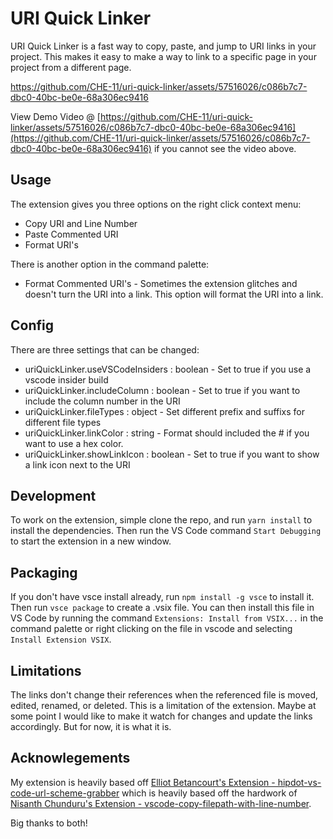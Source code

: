 # URI Quick Linker
URI Quick Linker is a fast way to copy, paste, and jump to URI links in your project. This makes it easy to make a way to link to a specific page in your project from a different page.

https://github.com/CHE-11/uri-quick-linker/assets/57516026/c086b7c7-dbc0-40bc-be0e-68a306ec9416

View Demo Video @ [https://github.com/CHE-11/uri-quick-linker/assets/57516026/c086b7c7-dbc0-40bc-be0e-68a306ec9416](https://github.com/CHE-11/uri-quick-linker/assets/57516026/c086b7c7-dbc0-40bc-be0e-68a306ec9416) if you cannot see the video above. 


## Usage
The extension gives you three options on the right click context menu: 
- Copy URI and Line Number
- Paste Commented URI
- Format URI's


There is another option in the command palette:
- Format Commented URI's - Sometimes the extension glitches and doesn't turn the URI into a link. This option will format the URI into a link.


## Config
There are three settings that can be changed: 
- uriQuickLinker.useVSCodeInsiders : boolean - Set to true if you use a vscode insider build
- uriQuickLinker.includeColumn : boolean - Set to true if you want to include the column number in the URI
- uriQuickLinker.fileTypes : object - Set different prefix and suffixs for different file types
- uriQuickLinker.linkColor : string - Format should included the # if you want to use a hex color. 
- uriQuickLinker.showLinkIcon : boolean - Set to true if you want to show a link icon next to the URI


## Development
To work on the extension, simple clone the repo, and run ```yarn install``` to install the dependencies. Then run the VS Code command ```Start Debugging``` to start the extension in a new window.


## Packaging
If you don't have vsce install already, run ```npm install -g vsce``` to install it. 
Then run ```vsce package``` to create a .vsix file. You can then install this file in VS Code by running the command ```Extensions: Install from VSIX...``` in the command palette or right clicking on the file in vscode and selecting ```Install Extension VSIX```.


## Limitations
The links don't change their references when the referenced file is moved, edited, renamed, or deleted. This is a limitation of the extension. Maybe at some point I would like to make it watch for changes and update the links accordingly. But for now, it is what it is.


## Acknowlegements
My extension is heavily based off [Elliot Betancourt's Extension - hipdot-vs-code-url-scheme-grabber](https://github.com/ebetancourt/hipdot-vs-code-url-scheme-grabber/tree/main?tab=readme-ov-file) which is heavily based off the hardwork of [Nisanth Chunduru's Extension - vscode-copy-filepath-with-line-number](https://github.com/nisanthchunduru/vscode-copy-filepath-with-line-number).

Big thanks to both!

